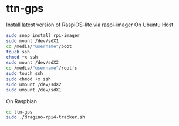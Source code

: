# ttn-gps
Install latest version of RaspiOS-lite via raspi-imager
On Ubuntu Host
```bash
sudo snap install rpi-imager
sudo mount /dev/sdX1
cd /media/"username"/boot
touch ssh
chmod +x ssh
sudo mount /dev/sdX2
cd /media/"username"/rootfs
sudo touch ssh
sudo chmod +x ssh
sudo umount /dev/sdX2
sudo umount /dev/sdX1
```
On Raspbian
```bash
cd ttn-gps
sudo ./dragino-rpi4-tracker.sh
````

